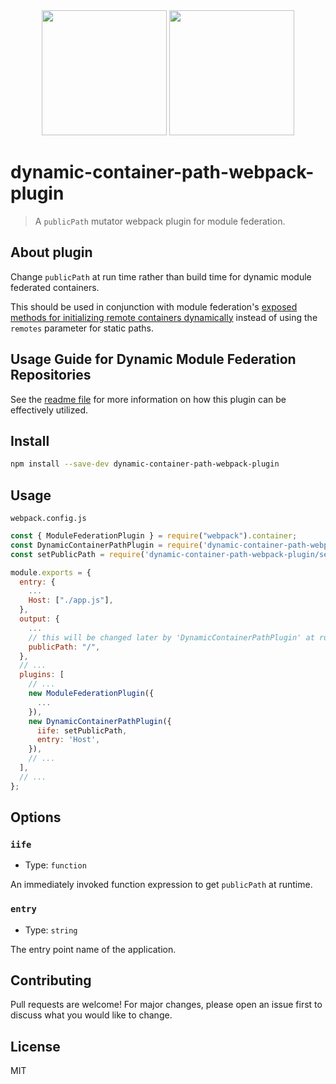 <div align="center">
  <a href="https://avatars.githubusercontent.com/u/61727377?s=200&amp;v=4"><img width="200" height="200" src="https://avatars.githubusercontent.com/u/61727377?s=200&amp;v=4"></a>
  <a href="https://webpack.js.org/assets/icon-square-big.svg"><img width="200" height="200" src="https://webpack.js.org/assets/icon-square-big.svg"></a>
</div>

# dynamic-container-path-webpack-plugin

> A `publicPath` mutator webpack plugin for module federation.

## About plugin

Change `publicPath` at run time rather than build time for dynamic module federated containers.

This should be used in conjunction with module federation's [exposed methods for initializing remote containers dynamically](https://webpack.js.org/concepts/module-federation/#dynamic-remote-containers) instead of using the `remotes` parameter for static paths.

## Usage Guide for Dynamic Module Federation Repositories

See the [readme file](https://github.com/waldronmatt/dynamic-host-module-federation#guide---an-approach-to-module-federation-for-enterprise) for more information on how this plugin can be effectively utilized.

## Install

```bash
npm install --save-dev dynamic-container-path-webpack-plugin
```

## Usage

`webpack.config.js`

```js
const { ModuleFederationPlugin } = require("webpack").container;
const DynamicContainerPathPlugin = require('dynamic-container-path-webpack-plugin');
const setPublicPath = require('dynamic-container-path-webpack-plugin/set-path');

module.exports = {
  entry: {
    ...
    Host: ["./app.js"],
  },
  output: {
    ...
    // this will be changed later by 'DynamicContainerPathPlugin' at runtime
    publicPath: "/",
  },
  // ...
  plugins: [
    // ...
    new ModuleFederationPlugin({
      ...
    }),
    new DynamicContainerPathPlugin({
      iife: setPublicPath,
      entry: 'Host',
    }),
    // ...
  ],
  // ...
};
```

## Options

### `iife`

- Type: `function`

An immediately invoked function expression to get `publicPath` at runtime.

### `entry`

- Type: `string`

The entry point name of the application.

## Contributing

Pull requests are welcome! For major changes, please open an issue first to discuss what you would like to change.

## License

MIT
